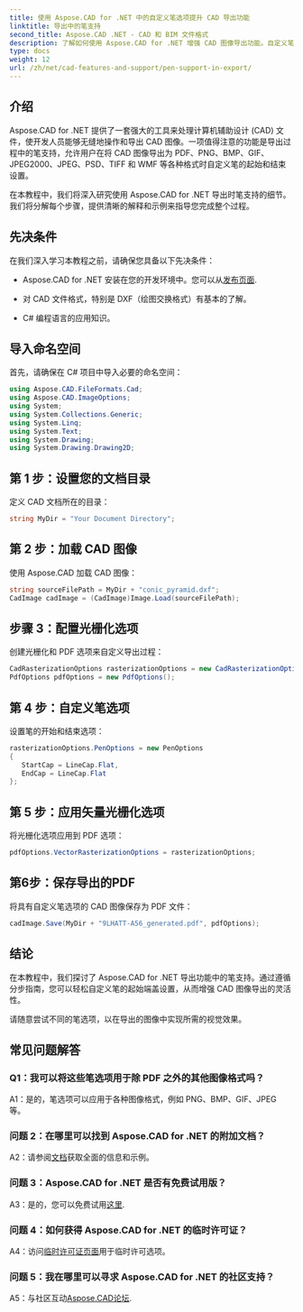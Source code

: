 ```yaml
---
title: 使用 Aspose.CAD for .NET 中的自定义笔选项提升 CAD 导出功能
linktitle: 导出中的笔支持
second_title: Aspose.CAD .NET - CAD 和 BIM 文件格式
description: 了解如何使用 Aspose.CAD for .NET 增强 CAD 图像导出功能。自定义笔选项，以 PDF、PNG、BMP 等格式呈现令人惊叹的视觉效果。
type: docs
weight: 12
url: /zh/net/cad-features-and-support/pen-support-in-export/
---
```

## 介绍

Aspose.CAD for .NET 提供了一套强大的工具来处理计算机辅助设计 (CAD) 文件，使开发人员能够无缝地操作和导出 CAD 图像。一项值得注意的功能是导出过程中的笔支持，允许用户在将 CAD 图像导出为 PDF、PNG、BMP、GIF、JPEG2000、JPEG、PSD、TIFF 和 WMF 等各种格式时自定义笔的起始和结束设置。

在本教程中，我们将深入研究使用 Aspose.CAD for .NET 导出时笔支持的细节。我们将分解每个步骤，提供清晰的解释和示例来指导您完成整个过程。

## 先决条件

在我们深入学习本教程之前，请确保您具备以下先决条件：

- Aspose.CAD for .NET 安装在您的开发环境中。您可以从[发布页面](https://releases.aspose.com/cad/net/).

- 对 CAD 文件格式，特别是 DXF（绘图交换格式）有基本的了解。

- C# 编程语言的应用知识。

## 导入命名空间

首先，请确保在 C# 项目中导入必要的命名空间：

```csharp
using Aspose.CAD.FileFormats.Cad;
using Aspose.CAD.ImageOptions;
using System;
using System.Collections.Generic;
using System.Linq;
using System.Text;
using System.Drawing;
using System.Drawing.Drawing2D;
```

## 第 1 步：设置您的文档目录

定义 CAD 文档所在的目录：

```csharp
string MyDir = "Your Document Directory";
```

## 第 2 步：加载 CAD 图像

使用 Aspose.CAD 加载 CAD 图像：

```csharp
string sourceFilePath = MyDir + "conic_pyramid.dxf";
CadImage cadImage = (CadImage)Image.Load(sourceFilePath);
```

## 步骤 3：配置光栅化选项

创建光栅化和 PDF 选项来自定义导出过程：

```csharp
CadRasterizationOptions rasterizationOptions = new CadRasterizationOptions();
PdfOptions pdfOptions = new PdfOptions();
```

## 第 4 步：自定义笔选项

设置笔的开始和结束选项：

```csharp
rasterizationOptions.PenOptions = new PenOptions
{
   StartCap = LineCap.Flat,
   EndCap = LineCap.Flat
};
```

## 第 5 步：应用矢量光栅化选项

将光栅化选项应用到 PDF 选项：

```csharp
pdfOptions.VectorRasterizationOptions = rasterizationOptions;
```

## 第6步：保存导出的PDF

将具有自定义笔选项的 CAD 图像保存为 PDF 文件：

```csharp
cadImage.Save(MyDir + "9LHATT-A56_generated.pdf", pdfOptions);
```

## 结论

在本教程中，我们探讨了 Aspose.CAD for .NET 导出功能中的笔支持。通过遵循分步指南，您可以轻松自定义笔的起始端盖设置，从而增强 CAD 图像导出的灵活性。

请随意尝试不同的笔选项，以在导出的图像中实现所需的视觉效果。

## 常见问题解答

### Q1：我可以将这些笔选项用于除 PDF 之外的其他图像格式吗？

A1：是的，笔选项可以应用于各种图像格式，例如 PNG、BMP、GIF、JPEG 等。

### 问题 2：在哪里可以找到 Aspose.CAD for .NET 的附加文档？

 A2：请参阅[文档](https://reference.aspose.com/cad/net/)获取全面的信息和示例。

### 问题 3：Aspose.CAD for .NET 是否有免费试用版？

 A3：是的，您可以免费试用[这里](https://releases.aspose.com/).

### 问题 4：如何获得 Aspose.CAD for .NET 的临时许可证？

 A4：访问[临时许可证页面](https://purchase.aspose.com/temporary-license/)用于临时许可选项。

### 问题 5：我在哪里可以寻求 Aspose.CAD for .NET 的社区支持？

 A5：与社区互动[Aspose.CAD论坛](https://forum.aspose.com/c/cad/19).